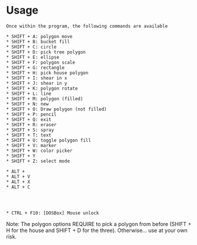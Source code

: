 # Usage

    Once within the program, the following commands are available

    * SHIFT + A: polygon move
    * SHIFT + B: bucket fill
    * SHIFT + C: circle
    * SHIFT + D: pick tree polygon
    * SHIFT + E: ellipse
    * SHIFT + F: polygon scale
    * SHIFT + G: rectangle
    * SHIFT + H: pick house polygon
    * SHIFT + I: shear in x
    * SHIFT + J: shear in y
    * SHIFT + K: polygon rotate
    * SHIFT + L: line
    * SHIFT + M: polygon (filled)
    * SHIFT + N: new
    * SHIFT + O: Draw polygon (not filled)
    * SHIFT + P: pencil
    * SHIFT + Q: exit
    * SHIFT + R: eraser
    * SHIFT + S: spray
    * SHIFT + T: text
    * SHIFT + U: toggle polygon fill
    * SHIFT + V: marker
    * SHIFT + W: color picker
    * SHIFT + Y
    * SHIFT + Z: select mode

    * ALT + 
    * ALT + V
    * ALT + X
    * ALT + C
    



    * CTRL + F10: [DOSBox] Mouse unlock

Note: The polygon options REQUIRE to pick a polygon from before (SHIFT + H for the house and SHIFT + D for the three). Otherwise... use at your own risk.

